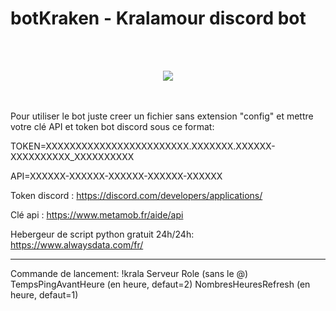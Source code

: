 # botKraken - Kralamour discord bot
<br></br>
<p align="center">
  <img src="https://i.ibb.co/Wyr28SN/krala.png" />
</p>
<br></br>
Pour utiliser le bot juste creer un fichier sans extension "config"
et mettre votre clé API et token bot discord sous ce format:

TOKEN=XXXXXXXXXXXXXXXXXXXXXXXX.XXXXXXX.XXXXXX-XXXXXXXXXX_XXXXXXXXXX

API=XXXXXX-XXXXXX-XXXXXX-XXXXXX-XXXXXX



Token discord : https://discord.com/developers/applications/

Clé api : https://www.metamob.fr/aide/api

Hebergeur de script python gratuit 24h/24h: 
https://www.alwaysdata.com/fr/


___________________

Commande de lancement:
!krala Serveur Role (sans le @) TempsPingAvantHeure (en heure, defaut=2) NombresHeuresRefresh (en heure, defaut=1)

